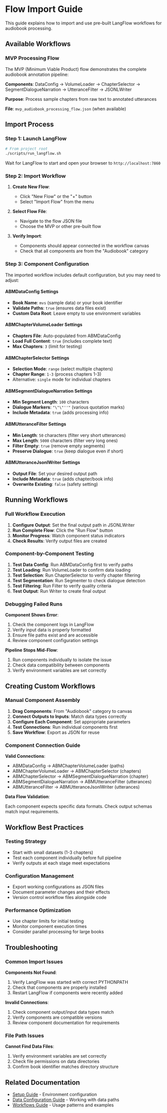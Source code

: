 # Flow Import Guide

This guide explains how to import and use pre-built LangFlow workflows for audiobook processing.

## Available Workflows

### MVP Processing Flow

The MVP (Minimum Viable Product) flow demonstrates the complete audiobook annotation pipeline:

**Components**: DataConfig → VolumeLoader → ChapterSelector → SegmentDialogueNarration → UtteranceFilter → JSONLWriter

**Purpose**: Process sample chapters from raw text to annotated utterances

**File**: `mvp_audiobook_processing_flow.json` (when available)

## Import Process

### Step 1: Launch LangFlow

```bash
# From project root
./scripts/run_langflow.sh
```

Wait for LangFlow to start and open your browser to `http://localhost:7860`

### Step 2: Import Workflow

1. **Create New Flow**:
   - Click "New Flow" or the "+" button
   - Select "Import Flow" from the menu

2. **Select Flow File**:
   - Navigate to the flow JSON file
   - Choose the MVP or other pre-built flow

3. **Verify Import**:
   - Components should appear connected in the workflow canvas
   - Check that all components are from the "Audiobook" category

### Step 3: Component Configuration

The imported workflow includes default configuration, but you may need to adjust:

#### ABMDataConfig Settings

- **Book Name**: `mvs` (sample data) or your book identifier
- **Validate Paths**: `true` (ensures data files exist)
- **Custom Data Root**: Leave empty to use environment variables

#### ABMChapterVolumeLoader Settings

- **Chapters File**: Auto-populated from ABMDataConfig
- **Load Full Content**: `true` (includes complete text)
- **Max Chapters**: `3` (limit for testing)

#### ABMChapterSelector Settings

- **Selection Mode**: `range` (select multiple chapters)
- **Chapter Range**: `1-3` (process chapters 1-3)
- Alternative: `single` mode for individual chapters

#### ABMSegmentDialogueNarration Settings

- **Min Segment Length**: `100` characters
- **Dialogue Markers**: `"\"\"''"` (various quotation marks)
- **Include Metadata**: `true` (adds processing info)

#### ABMUtteranceFilter Settings

- **Min Length**: `50` characters (filter very short utterances)
- **Max Length**: `5000` characters (filter very long ones)
- **Filter Empty**: `true` (remove empty segments)
- **Preserve Dialogue**: `true` (keep dialogue even if short)

#### ABMUtteranceJsonlWriter Settings

- **Output File**: Set your desired output path
- **Include Metadata**: `true` (adds chapter/book info)
- **Overwrite Existing**: `false` (safety setting)

## Running Workflows

### Full Workflow Execution

1. **Configure Output**: Set the final output path in JSONLWriter
2. **Run Complete Flow**: Click the "Run Flow" button
3. **Monitor Progress**: Watch component status indicators
4. **Check Results**: Verify output files are created

### Component-by-Component Testing

1. **Test Data Config**: Run ABMDataConfig first to verify paths
2. **Test Loading**: Run VolumeLoader to confirm data loading
3. **Test Selection**: Run ChapterSelector to verify chapter filtering
4. **Test Segmentation**: Run Segmenter to check dialogue detection
5. **Test Filtering**: Run Filter to verify quality criteria
6. **Test Output**: Run Writer to create final output

### Debugging Failed Runs

**Component Shows Error**:

1. Check the component logs in LangFlow
2. Verify input data is properly formatted
3. Ensure file paths exist and are accessible
4. Review component configuration settings

**Pipeline Stops Mid-Flow**:

1. Run components individually to isolate the issue
2. Check data compatibility between components
3. Verify environment variables are set correctly

## Creating Custom Workflows

### Manual Component Assembly

1. **Drag Components**: From "Audiobook" category to canvas
2. **Connect Outputs to Inputs**: Match data types correctly
3. **Configure Each Component**: Set appropriate parameters
4. **Test Connections**: Run individual components first
5. **Save Workflow**: Export as JSON for reuse

### Component Connection Guide

**Valid Connections**:

- ABMDataConfig → ABMChapterVolumeLoader (paths)
- ABMChapterVolumeLoader → ABMChapterSelector (chapters)
- ABMChapterSelector → ABMSegmentDialogueNarration (chapter)
- ABMSegmentDialogueNarration → ABMUtteranceFilter (utterances)
- ABMUtteranceFilter → ABMUtteranceJsonlWriter (utterances)

**Data Flow Validation**:

Each component expects specific data formats. Check output schemas match input requirements.

## Workflow Best Practices

### Testing Strategy

- Start with small datasets (1-3 chapters)
- Test each component individually before full pipeline
- Verify outputs at each stage meet expectations

### Configuration Management

- Export working configurations as JSON files
- Document parameter changes and their effects
- Version control workflow files alongside code

### Performance Optimization

- Use chapter limits for initial testing
- Monitor component execution times
- Consider parallel processing for large books

## Troubleshooting

### Common Import Issues

**Components Not Found**:

1. Verify LangFlow was started with correct PYTHONPATH
2. Check that components are properly installed
3. Restart LangFlow if components were recently added

**Invalid Connections**:

1. Check component output/input data types match
2. Verify components are compatible versions
3. Review component documentation for requirements

### File Path Issues

**Cannot Find Data Files**:

1. Verify environment variables are set correctly
2. Check file permissions on data directories
3. Confirm book identifier matches directory structure

## Related Documentation

- [Setup Guide](SETUP_GUIDE.md) - Environment configuration
- [Data Configuration Guide](DATA_CONFIGURATION_GUIDE.md) - Working with data paths
- [Workflows Guide](WORKFLOWS.md) - Usage patterns and examples
